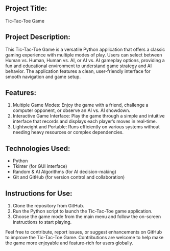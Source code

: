 
## Project Title:
Tic-Tac-Toe Game

## Project Description:
This Tic-Tac-Toe Game is a versatile Python application that offers a classic gaming experience with multiple modes of play. Users can select between Human vs. Human, Human vs. AI, or AI vs. AI gameplay options, providing a fun and educational environment to understand game strategy and AI behavior. The application features a clean, user-friendly interface for smooth navigation and game setup.

## Features:
1. Multiple Game Modes: Enjoy the game with a friend, challenge a computer opponent, or observe an AI vs. AI showdown.
2. Interactive Game Interface: Play the game through a simple and intuitive interface that records and displays each player’s moves in real-time.
3. Lightweight and Portable: Runs efficiently on various systems without needing heavy resources or complex dependencies.

## Technologies Used:
- Python
- Tkinter (for GUI interface)
- Random & AI Algorithms (for AI decision-making)
- Git and GitHub (for version control and collaboration)

## Instructions for Use:
1. Clone the repository from GitHub.
2. Run the Python script to launch the Tic-Tac-Toe game application.
3. Choose the game mode from the main menu and follow the on-screen instructions to start playing.

Feel free to contribute, report issues, or suggest enhancements on GitHub to improve the Tic-Tac-Toe Game. Contributions are welcome to help make the game more enjoyable and feature-rich for users globally.